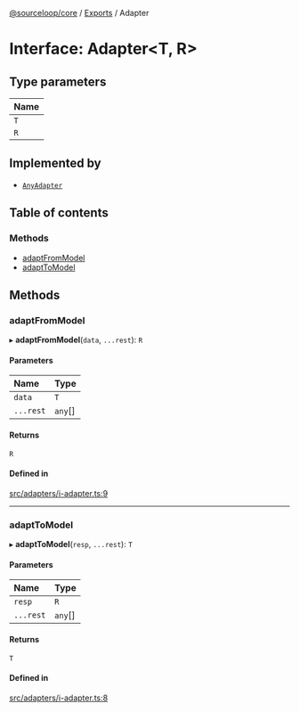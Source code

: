 [@sourceloop/core](../README.md) / [Exports](../modules.md) / Adapter

# Interface: Adapter<T, R\>

## Type parameters

| Name |
| :------ |
| `T` |
| `R` |

## Implemented by

- [`AnyAdapter`](../classes/AnyAdapter.md)

## Table of contents

### Methods

- [adaptFromModel](Adapter.md#adaptfrommodel)
- [adaptToModel](Adapter.md#adapttomodel)

## Methods

### adaptFromModel

▸ **adaptFromModel**(`data`, `...rest`): `R`

#### Parameters

| Name | Type |
| :------ | :------ |
| `data` | `T` |
| `...rest` | `any`[] |

#### Returns

`R`

#### Defined in

[src/adapters/i-adapter.ts:9](https://github.com/sourcefuse/loopback4-microservice-catalog/blob/77bb890a2/packages/core/src/adapters/i-adapter.ts#L9)

___

### adaptToModel

▸ **adaptToModel**(`resp`, `...rest`): `T`

#### Parameters

| Name | Type |
| :------ | :------ |
| `resp` | `R` |
| `...rest` | `any`[] |

#### Returns

`T`

#### Defined in

[src/adapters/i-adapter.ts:8](https://github.com/sourcefuse/loopback4-microservice-catalog/blob/77bb890a2/packages/core/src/adapters/i-adapter.ts#L8)
